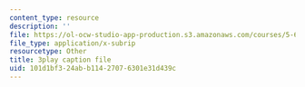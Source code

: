 ```yaml
---
content_type: resource
description: ''
file: https://ol-ocw-studio-app-production.s3.amazonaws.com/courses/5-60-thermodynamics-kinetics-spring-2008/101d1bf324abb11427076301e31d439c_8Xpn2jorigU.srt
file_type: application/x-subrip
resourcetype: Other
title: 3play caption file
uid: 101d1bf3-24ab-b114-2707-6301e31d439c
---
```

